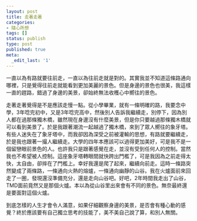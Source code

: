 ```yaml
---
layout: post
title: 走著走著
categories:
- 隨心所想
tags: []
status: publish
type: post
published: true
meta:
  _edit_last: '1'
---
```

一直以為有路就要往前走，一直以為往前走就是對的。其實我並不知道這條路通向哪裡，只是覺得往前走就能看到更加美麗的景色。但是身邊的景色也很美，我這樣一直的趕路，錯過了身邊的美景，卻始終無法收穫心中嚮往的景色。

走著走著覺得是不是應該走慢一點。從小學畢業，就有一條明確的路，我要念中學，3年唸完初中，又是3年唸完高中，然後別人告訴我繼續走，別停下，因為別人都在過那條獨木橋，雖然現在身邊沒有什麼美景，但是你只要越過那條獨木橋就可以看到美景了。於是我跟著潮流一起越過了獨木橋，來到了眾人嚮往的象牙塔。有些人迷失在了象牙塔中，而我卻因為深受之前被灌輸的思想，有路就要繼續走，於是我也跟著一撮人繼續走。大學的四年本應該可以過得更加美好，可是我不是一個留戀眼前景色的人。也許我只是跟著感覺在走，並沒有受到任何人的控制。當然我也不希望被人控制。這座象牙塔轉眼間就快跨出門檻了，可是我因為之前走得太快，太自由，卻摔在了門檻上。幸好我還是爬了起來，繼續向前走。這時一條路突然變成了兩條路，一條通向火熱的熔爐，一條通向幽靜的山谷。我在火爐面前來回走了一圈，發現還沒準備充分，還是走向山谷吧。好吧，2年時間我走出了山谷，TMD面前竟然又是那個火爐。本以為從山谷里出來會有不同的景色。無奈最終還是要面對這個火爐。

到底怎樣的人生才會令人滿意，如果仔細觀察身邊的美景，是否會有種心動的感覺？終於應該要有自己獨立思考的技能了，美不美自己說了算，和別人無關。
